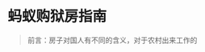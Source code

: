 # 蚂蚁购狱房指南

> 前言：房子对国人有不同的含义，对于农村出来工作的

<!--stackedit_data:
eyJoaXN0b3J5IjpbODU2ODk0MjY5LDIxMzUwMjUwNjMsMTg1NT
U1MjA2MF19
-->